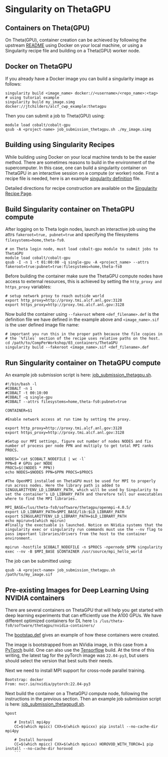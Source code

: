 # Singularity on ThetaGPU
## Containers on Theta(GPU)
On Theta(GPU), container creation can be achieved by following the upstream [README](https://github.com/argonne-lcf/CompPerfWorkshop/blob/main/03_containers/README.md) using Docker on your local machine, or using a Singularity recipe file and building on a Theta(GPU) worker node.

## Docker on ThetaGPU
If you already have a Docker image you can build a singularity image as follows:
```
singularity build <image_name> docker://<username>/<repo_name>:<tag>
# using tutorial example
singularity build my_image.simg docker://jtchilders/alcf_cwp_example:thetagpu
```

Then you can submit a job to Theta(GPU) using:
```
module load cobalt/cobalt-gpu
qsub -A <project-name> job_submission_thetagpu.sh ./my_image.simg
```

## Building using Singularity Recipes
While building using Docker on your local machine tends to be the easier method. There are sometimes reasons to build in the environment of the supercomputer. In this case, one can build a singularity container on ThetaGPU in an interactive session on a compute (or worker) node. First a recipe file is needed, here is an example [singularity definition](https://github.com/argonne-lcf/CompPerfWorkshop/blob/main/03_containers/ThetaGPU/mpi.def) file.

Detailed directions for recipe construction are available on the [Singularity Recipe Page](https://sylabs.io/guides/2.6/user-guide/container_recipes.html).

## Build Singularity container on ThetaGPU compute
After logging on to Theta login nodes, launch an interactive job using the attrs ```fakeroot=true, pubnet=true``` and specifying the filesystems ```filesystems=home,theta-fs0```.

```
# on Theta login node, must load cobalt-gpu module to submit jobs to ThetaGPU 
module load cobalt/cobalt-gpu 
qsub -I -n 1 -t 01:00:00 -q single-gpu -A <project_name> --attrs fakeroot=true:pubnet=true:filesystems=home,theta-fs0
```

Before building the container make sure the ThetaGPU compute nodes have access to external resources, this is achieved by setting the ```http_proxy and https_proxy``` variables:
```
# setup network proxy to reach outside world 
export http_proxy=http://proxy.tmi.alcf.anl.gov:3128 
export https_proxy=http://proxy.tmi.alcf.anl.gov:3128
```

Now build the container using ```--fakeroot``` where ```<def_filename>.def``` is the definition file we have defined in the example above and ```<image_name>.sif``` is the user defined image file name:
```
# important you run this in the proper path because the file copies in 
# the `%files` section of the recipe uses relative paths on the host. 
cd /path/to/CompPerWorkshop/03_containers/ThetaGPU 
singularity build --fakeroot <image_name>.sif <def_filename>.def
```

## Run Singularity container on ThetaGPU compute
An example job submission script is here: [job_submission_thetagpu.sh](https://github.com/argonne-lcf/CompPerfWorkshop/blob/main/03_containers/ThetaGPU/job_submission_thetagpu.sh).

```
#!/bin/bash -l
#COBALT -n 1
#COBALT -t 00:10:00
#COBALT -q single-gpu
#COBALT --attrs filesystems=home,theta-fs0:pubnet=true

CONTAINER=$1

#Enable network access at run time by setting the proxy.

export http_proxy=http://proxy.tmi.alcf.anl.gov:3128
export https_proxy=http://proxy.tmi.alcf.anl.gov:3128

#Setup our MPI settings, figure out number of nodes NODES and fix number of process per node PPN and multiply to get total MPI ranks PROCS.

NODES=`cat $COBALT_NODEFILE | wc -l`
PPN=8 # GPUs per NODE
PROCS=$((NODES * PPN))
echo NODES=$NODES PPN=$PPN PROCS=$PROCS

#The OpenMPI installed on ThetaGPU must be used for MPI to properly run across nodes. Here the library path is added to SINGULARITYENV_LD_LIBRARY_PATH, which will be used by Singularity to set the container's LD_LIBRARY_PATH and therefore tell our executables where to find the MPI libraries.

MPI_BASE=/lus/theta-fs0/software/thetagpu/openmpi-4.0.5/
export LD_LIBRARY_PATH=$MPI_BASE/lib:$LD_LIBRARY_PATH
export SINGULARITYENV_LD_LIBRARY_PATH=$LD_LIBRARY_PATH
echo mpirun=$(which mpirun)
#Finally the exectuable is launched. Notice on NVidia systems that the singularity exec or singularity run commands must use the --nv flag to pass important libraries/drivers from the host to the container environment.

mpirun -hostfile $COBALT_NODEFILE -n $PROCS -npernode $PPN singularity exec --nv -B $MPI_BASE $CONTAINER /usr/source/mpi_hello_world
```

The job can be submitted using:
```
qsub -A <project-name> job_submission_thetagpu.sh /path/to/my_image.sif 
```

## Pre-existing Images for Deep Learning Using NVIDIA containers
There are several containers on ThetaGPU that will help you get started with deep learning experiments that can efficiently use the A100 GPUs. We have different optimized containers for DL here ```ls /lus/theta-fs0/software/thetagpu/nvidia-containers/```

The [bootstap.def](https://github.com/argonne-lcf/CompPerfWorkshop/blob/main/03_containers/ThetaGPU/bootstrap.def) gives an example of how these containers were created.

The image is bootstrapped from an NVidia image, in this case from a [PyTorch](https://catalog.ngc.nvidia.com/orgs/nvidia/containers/pytorch) build. One can also use the [Tensorflow](https://catalog.ngc.nvidia.com/orgs/nvidia/containers/tensorflow) build. At the time of this writing, the latest tag for the  pyTorch image was ```22.04-py3```, but users should select the version that best suits their needs.

Next we need to install MPI support for cross-node parallel training.
```
Bootstrap: docker 
From: nvcr.io/nvidia/pytorch:22.04-py3
```

Next build the container on a ThetaGPU compute node, following the instructions in the previous section. Then an example job submission script is here: [job_submission_thetagpudl.sh](https://github.com/argonne-lcf/CompPerfWorkshop/blob/main/03_containers/ThetaGPU/job_submission_thetagpudl.sh).

```
%post

    # Install mpi4py
    CC=$(which mpicc) CXX=$(which mpicxx) pip install --no-cache-dir mpi4py

    # Install horovod
    CC=$(which mpicc) CXX=$(which mpicxx) HOROVOD_WITH_TORCH=1 pip install --no-cache-dir horovod
    ```
    
    

